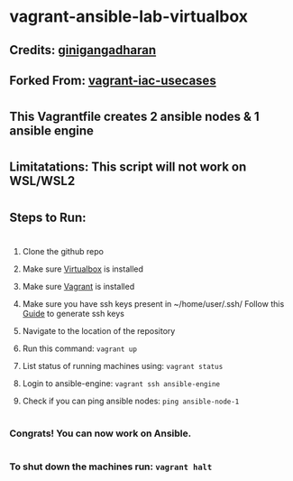 # vagrant-ansible-lab-virtualbox
## Credits: [ginigangadharan](https://github.com/ginigangadharan)

## Forked From: [vagrant-iac-usecases](https://github.com/ginigangadharan/vagrant-iac-usecases/tree/master/virtualbox-ansible-lab)
#
## This Vagrantfile creates 2 ansible nodes & 1 ansible engine
#
## Limitatations: This script will not work on WSL/WSL2

#
## Steps to Run:
#
1. Clone the github repo
2. Make sure [Virtualbox](https://www.virtualbox.org/) is installed

3. Make sure [Vagrant](https://www.vagrantup.com/downloads) is installed

4. Make sure you have ssh keys present in ~/home/user/.ssh/ Follow this [Guide](https://www.digitalocean.com/community/tutorials/how-to-create-ssh-keys-with-openssh-on-macos-or-linux) to generate ssh keys

5. Navigate to the location of the repository

6. Run this command: ``vagrant up``

7. List status of running machines using: ``vagrant status``

8. Login to ansible-engine: ``vagrant ssh ansible-engine``

9. Check if you can ping ansible nodes: ``ping ansible-node-1``
#
### Congrats! You can now work on Ansible.

#

### To shut down the machines run: ``vagrant halt``
